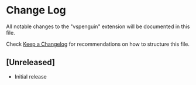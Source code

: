 # Change Log

All notable changes to the "vspenguin" extension will be documented in this file.

Check [Keep a Changelog](http://keepachangelog.com/) for recommendations on how to structure this file.

## [Unreleased]

- Initial release